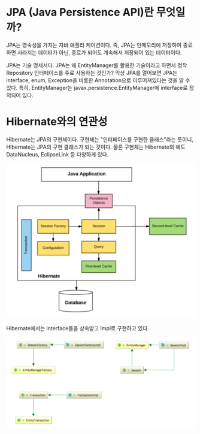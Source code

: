 # JPA (Java Persistence API)란 무엇일까?
JPA는 영속성을 가지는 자바 애플리 케이션이다. 
즉, JPA는 인메모리에 저장하여 종료하면 사라지는 데이터가 아닌, 
종료가 되어도 계속해서 저장되어 있는 데이터이다.

JPA는 기술 명세서다.
JPA는 왜 EntityManager를 활용한 기술이라고 하면서 정작 Repository 인터페이스를 주로 사용하는 것인가?
막상 JPA를 열어보면 JPA는 interface, enum, Exception을 비롯한 Annotation으로 이루어져있다는 것을 알 수 있다.
특히, EntityManager는 javax.persistence.EntityManager에 interface로 정의되어 있다.

# Hibernate와의 연관성
Hibernate는 JPA의 구현체이다. 구현체는 "인터페이스를 구현한 클래스"라는 뜻이니, HIbernate는 JPA의 구현 클래스가 되는 것이다. 
물론 구현체는 Hibernate외 에도 DataNucleus, EclipseLink 등 다양하게 있다. 

![img.png](../../images/JPA/JPA에%20대한%20고찰/img.png)

Hibernate에서는 interface들을 상속받고 Impl로 구현하고 있다.

![img_1.png](../../images/JPA/JPA에%20대한%20고찰/img_1.png)